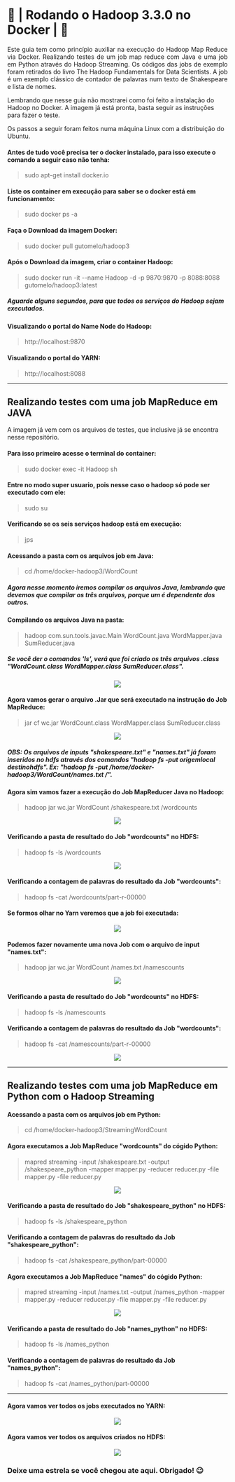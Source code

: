 # :elephant: | Rodando o Hadoop 3.3.0 no Docker | :ship:

<p align="justify">
Este guia tem como princípio auxiliar na execução do Hadoop Map Reduce via Docker. Realizando testes de um job map reduce com Java e uma job em Python através do Hadoop Streaming. Os códigos das jobs de exemplo foram retirados do livro The Hadoop Fundamentals for Data Scientists. A job é um exemplo clássico de contador de palavras num texto de Shakespeare e lista de nomes.

Lembrando que nesse guia não mostrarei como foi feito a instalação do Hadoop no Docker. A imagem já está pronta, basta seguir as instruções para fazer o teste.
</p>

Os passos a seguir foram feitos numa máquina Linux com a distribuição do Ubuntu.

#### Antes de tudo você precisa ter o docker instalado, para isso execute o comando a seguir caso não tenha:
> sudo apt-get install docker.io

#### Liste os container em execução para saber se o docker está em funcionamento:
> sudo docker ps -a

#### Faça o Download da imagem Docker:
> sudo docker pull gutomelo/hadoop3

#### Após o Download da imagem, criar o container Hadoop:
> sudo docker run -it --name Hadoop -d -p 9870:9870 -p 8088:8088 gutomelo/hadoop3:latest

##### Aguarde alguns segundos, para que todos os serviços do Hadoop sejam executados.

#### Visualizando o portal do Name Node do Hadoop:
> http://localhost:9870

#### Visualizando o portal do YARN:
> http://localhost:8088

-----

## Realizando testes com uma job MapReduce em JAVA

A imagem já vem com os arquivos de testes, que inclusive já se encontra nesse repositório.

#### Para isso primeiro acesse o terminal do container:
> sudo docker exec -it Hadoop sh

#### Entre no modo super usuario, pois nesse caso o hadoop só pode ser executado com ele:
> sudo su

#### Verificando se os seis serviços hadoop está em execução:
> jps

#### Acessando a pasta com os arquivos job em Java:
> cd /home/docker-hadoop3/WordCount

##### Agora nesse momento iremos compilar os arquivos Java, lembrando que devemos que compilar os três arquivos, porque um é dependente dos outros.

#### Compilando os arquivos Java na pasta:

> hadoop com.sun.tools.javac.Main WordCount.java WordMapper.java SumReducer.java

##### Se você der o comandos 'ls', verá que foi criado os três arquivos .class "WordCount.class WordMapper.class SumReducer.class".
<p align="center">
<img src="https://github.com/gutomelo/docker-hadoop3/raw/master/images/Screenshot_20210410_204635.png">
</p>

#### Agora vamos gerar o arquivo .Jar que será executado na instrução do Job MapReduce:
> jar cf wc.jar WordCount.class WordMapper.class SumReducer.class
<p align="center">
<img src="https://github.com/gutomelo/docker-hadoop3/raw/master/images/Screenshot_20210410_205029.png">
</p>

##### OBS: Os arquivos de inputs "shakespeare.txt" e "names.txt" já foram inseridos no hdfs através dos comandos "hadoop fs -put origemlocal destinohdfs". Ex: "hadoop fs -put /home/docker-hadoop3/WordCount/names.txt /".

#### Agora sim vamos fazer a execução do Job MapReducer Java no Hadoop:
> hadoop jar wc.jar WordCount /shakespeare.txt /wordcounts
<p align="center">
<img src="https://github.com/gutomelo/docker-hadoop3/raw/master/images/Screenshot_20210410_210046.png">
</p>


#### Verificando a pasta de resultado do Job "wordcounts" no HDFS:
> hadoop fs -ls /wordcounts
<p align="center">
<img src="https://github.com/gutomelo/docker-hadoop3/raw/master/images/Screenshot_20210410_210434.png">
</p>

#### Verificando a contagem de palavras do resultado da Job "wordcounts":
> hadoop fs -cat /wordcounts/part-r-00000

#### Se formos olhar no Yarn veremos que a job foi executada:
<p align="center">
<img src="https://github.com/gutomelo/docker-hadoop3/raw/master/images/Screenshot_20210410_210149.png">
</p>

#### Podemos fazer novamente uma nova Job com o arquivo de input "names.txt":
> hadoop jar wc.jar WordCount /names.txt /namescounts
<p align="center">
<img src="https://github.com/gutomelo/docker-hadoop3/raw/master/images/Screenshot_20210410_211006.png">
</p>

#### Verificando a pasta de resultado do Job "wordcounts" no HDFS:
> hadoop fs -ls /namescounts

#### Verificando a contagem de palavras do resultado da Job "wordcounts":
> hadoop fs -cat /namescounts/part-r-00000

<p align="center">
<img src="https://github.com/gutomelo/docker-hadoop3/raw/master/images/Screenshot_20210410_211231.png">
</p>

-----

## Realizando testes com uma job MapReduce em Python com o Hadoop Streaming

#### Acessando a pasta com os arquivos job em Python:
> cd /home/docker-hadoop3/StreamingWordCount

#### Agora executamos a Job MapReduce "wordcounts" do cógido Python:
> mapred streaming -input /shakespeare.txt -output /shakespeare_python -mapper mapper.py -reducer reducer.py -file mapper.py -file reducer.py
<p align="center">
<img src="https://github.com/gutomelo/docker-hadoop3/raw/master/images/Screenshot_20210410_212859.png">
</p>


#### Verificando a pasta de resultado do Job "shakespeare_python" no HDFS:
> hadoop fs -ls /shakespeare_python

#### Verificando a contagem de palavras do resultado da Job "shakespeare_python":
> hadoop fs -cat /shakespeare_python/part-00000

#### Agora executamos a Job MapReduce "names" do cógido Python:
> mapred streaming -input /names.txt -output /names_python -mapper mapper.py -reducer reducer.py -file mapper.py -file reducer.py
<p align="center">
<img src="https://github.com/gutomelo/docker-hadoop3/raw/master/images/Screenshot_20210410_213437.png">
</p>

#### Verificando a pasta de resultado do Job "names_python" no HDFS:
> hadoop fs -ls /names_python

#### Verificando a contagem de palavras do resultado da Job "names_python":
> hadoop fs -cat /names_python/part-00000

------

#### Agora vamos ver todos os jobs executados no YARN:
<p align="center">
<img src="https://github.com/gutomelo/docker-hadoop3/raw/master/images/Screenshot_20210410_213612.png">
</p>

#### Agora vamos ver todos os arquivos criados no HDFS:
<p align="center">
<img src="https://github.com/gutomelo/docker-hadoop3/raw/master/images/Screenshot_20210410_213647.png">
</p>

### Deixe uma estrela se você chegou ate aqui. Obrigado! :wink: